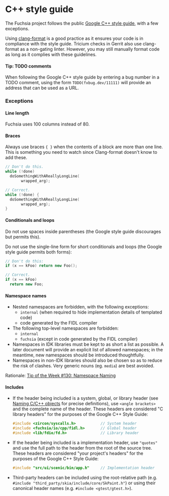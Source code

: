 # C++ style guide

The Fuchsia project follows the public [Google C++ style guide][google-guide], with a
few exceptions.

Using [clang-format][clang-format] is a good practice as it ensures your code is in
compliance with the style guide. Tricium checks in Gerrit also use clang-format as a
non-gating linter. However, you may still manually format code as long as it complies
with these guidelines.

#### Tip: TODO comments

When following the Google C++ style guide by entering a bug number in a TODO
comment, using the form `TODO(fxbug.dev/11111)` will provide an address that
can be used as a URL.

### Exceptions

#### Line length

Fuchsia uses 100 columns instead of 80.

#### Braces

Always use braces `{ }` when the contents of a block are more than one line.
This is something you need to watch since Clang-format doesn't know to add
these.

```cpp
// Don't do this.
while (!done)
  doSomethingWithAReallyLongLine(
       wrapped_arg);

// Correct.
while (!done) {
  doSomethingWithAReallyLongLine(
       wrapped_arg);
}
```


#### Conditionals and loops

Do not use spaces inside parentheses (the Google style guide discourages but
permits this).

Do not use the single-line form for short conditionals and loops (the Google
style guide permits both forms):

```cpp
// Don't do this:
if (x == kFoo) return new Foo();

// Correct.
if (x == kFoo)
  return new Foo;
```

#### Namespace names

* Nested namespaces are forbidden, with the following exceptions:
  - `internal` (when required to hide implementation details of templated code)
  - code generated by the FIDL compiler
* The following top-level namespaces are forbidden:
  - `internal`
  - `fuchsia` (except in code generated by the FIDL compiler)
* Namespaces in IDK libraries must be kept to as short a list as possible.
  A later document will provide an explicit list of allowed namespaces; in the
  meantime, new namespaces should be introduced thoughtfully.
* Namespaces in non-IDK libraries should also be chosen so as to reduce the risk
  of clashes. Very generic nouns (eg. `media`) are best avoided.

Rationale: [Tip of the Week #130: Namespace Naming][totw-130]

[clang-format]: https://clang.llvm.org/docs/ClangFormat.html
[google-guide]: https://google.github.io/styleguide/cppguide.html
[totw-130]: https://abseil.io/tips/130

#### Includes

* If the header being included is a system, global, or library header (see
  [Naming C/C++ objects](naming.md) for precise definitions), use
  `<angle brackets>` and the complete name of the header. These headers are
  considered "C library headers" for the purposes of the Google C++ Style
  Guide:

  ```cpp
  #include <zircon/syscalls.h>           // System header
  #include <fuchsia/io/cpp/fidl.h>       // Global header
  #include <lib/fdio/fd.h>               // Library header
  ```

* If the header being included is a implementation header, use `"quotes"` and
  use the full path to the header from the root of the source tree. These
  headers are considered "your project's headers" for the purposes of the
  Google C++ Style Guide:

  ```cpp
  #include "src/ui/scenic/bin/app.h"     // Implementation header
  ```

* Third-party headers can be included using the root-relative path (e.g.
  `#include "third_party/skia/include/core/SkPaint.h"`) or using their canonical header
  names (e.g. `#include <gtest/gtest.h>`).

